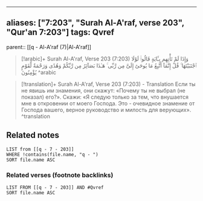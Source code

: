 
---
aliases: ["7:203", "Surah Al-A'raf, verse 203", "Qur'an 7:203"]
tags: Qvref
---

parent:: [[q - Al-A'raf (7)|Al-A'raf]]

> [!arabic]+ Surah Al-A'raf, Verse 203 (7:203)
> <span class="quran-arabic">وَإِذَا لَمْ تَأْتِهِم بِـَٔايَةٍ قَالُوا۟ لَوْلَا ٱجْتَبَيْتَهَا ۚ قُلْ إِنَّمَآ أَتَّبِعُ مَا يُوحَىٰٓ إِلَىَّ مِن رَّبِّى ۚ هَـٰذَا بَصَآئِرُ مِن رَّبِّكُمْ وَهُدًى وَرَحْمَةٌ لِّقَوْمٍ يُؤْمِنُونَ</span>
^arabic

> [!translation]+ Surah Al-A'raf, Verse 203 (7:203) - Translation
> Если ты не явишь им знамения, они скажут: «Почему ты не выбрал (не показал) его?». Скажи: «Я следую только за тем, что внушается мне в откровении от моего Господа. Это - очевидное знамение от Господа вашего, верное руководство и милость для верующих».
^translation



## Related notes
```dataview
LIST from [[q - 7 - 203]]
WHERE !contains(file.name, "q - ")
SORT file.name ASC
```

### Related verses (footnote backlinks)
```dataview
LIST FROM [[q - 7 - 203]] AND #Qvref
SORT file.name ASC
```

